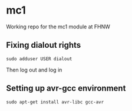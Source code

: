 # mc1

Working repo for the mc1 module at FHNW

## Fixing dialout rights

`sudo adduser USER dialout`

Then log out and log in

## Setting up avr-gcc environment
`sudo apt-get install avr-libc gcc-avr`
